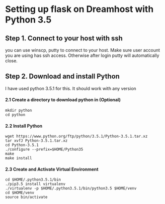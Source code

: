 # Setting up flask on Dreamhost with Python 3.5

## Step 1. Connect to your host with ssh

you can use winscp, putty to connect to your host. Make sure user account you are using has ssh access. Otherwise after login putty will automatically close.

## Step 2. Download and install Python

I have used python 3.5.1 for this. It should work with any version

#### 2.1 Create a directory to download python in (Optional)

```
mkdir python
cd python
````

#### 2.2 Install Python

```
wget https://www.python.org/ftp/python/3.5.1/Python-3.5.1.tar.xz
tar xvfJ Python-3.5.1.tar.xz
cd Python-3.5.1
./configure --prefix=$HOME/Python35
make
make install
```

#### 2.3 Create and Activate Virtual Environment

```
cd $HOME/.python3.5.1/bin
./pip3.5 install virtualenv
./virtualenv -p $HOME/.python3.5.1/bin/python3.5 $HOME/venv
cd $HOME/venv
source bin/activate
```
